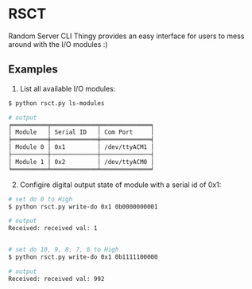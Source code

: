 # RSCT 
Random Server CLI Thingy provides an easy interface for users to mess around with the I/O modules :)


##  Examples
1. List all available I/O modules:
```bash
$ python rsct.py ls-modules

# output
╒══════════╤═════════════╤══════════════╕
│ Module   │ Serial ID   │ Com Port     │
╞══════════╪═════════════╪══════════════╡
│ Module 0 │ 0x1         │ /dev/ttyACM1 │
├──────────┼─────────────┼──────────────┤
│ Module 1 │ 0x2         │ /dev/ttyACM0 │
╘══════════╧═════════════╧══════════════╛
```

2. Configire digital output state of module with a serial id of 0x1:

```bash
# set do 0 to High
$ python rsct.py write-do 0x1 0b0000000001

# output
Received: received val: 1


# set do 10, 9, 8, 7, 6 to High
$ python rsct.py write-do 0x1 0b1111100000

# output
Received: received val: 992
```

